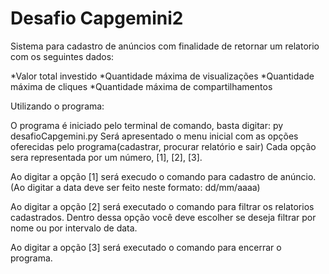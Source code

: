 # Desafio Capgemini2

Sistema para cadastro de anúncios com finalidade de retornar um relatorio com os seguintes dados:

*Valor total investido
*Quantidade máxima de visualizações
*Quantidade máxima de cliques
*Quantidade máxima de compartilhamentos

Utilizando o programa:

O programa é iniciado pelo terminal de comando, basta digitar: py desafioCapgemini.py Será apresentado o menu inicial com as opções oferecidas pelo programa(cadastrar, procurar relatório e sair) Cada opção sera representada por um número, [1], [2], [3].

Ao digitar a opção [1] será execudo o comando para cadastro de anúncio. (Ao digitar a data deve ser feito neste formato: dd/mm/aaaa)

Ao digitar a opção [2] será executado o comando para filtrar os relatorios cadastrados.
Dentro dessa opção você deve escolher se deseja filtrar por nome ou por intervalo de data.

Ao digitar a opção [3] será executado o comando para encerrar o programa.
